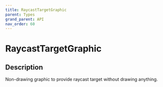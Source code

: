 ```yaml
---
title: RaycastTargetGraphic
parent: Types
grand_parent: API
nav_order: 60
---
```


# RaycastTargetGraphic

## Description

Non-drawing graphic to provide raycast target without drawing anything.
